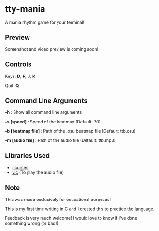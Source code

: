 # tty-mania
A mania rhythm game for your terminal!

## Preview
Screenshot and video preview is coming soon!

## Controls
Keys: **D**, **F**, **J**, **K**

Quit: **Q**

## Command Line Arguments
**-h** : Show all command line arguments

**-s [speed]** : Speed of the beatmap (Default: 70)

**-b [beatmap file]** : Path of the .osu beatmap file (Default: ttb.osu)

**-m [audio file]** : Path of the audio file (Default: ttb.mp3)

## Libraries Used
- [ncurses](https://github.com/mirror/ncurses)
- [vlc](https://github.com/videolan/vlc) (To play the audio file)

## Note
This was made exclusively for educational purposes!

This is my first time writing in C and I created this to practice the language.

Feedback is very much welcome! I would love to know if I've done something wrong (or bad!)
